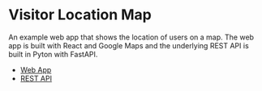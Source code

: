 # Visitor Location Map

An example web app that shows the location of users on a map. The web app is built with React and Google Maps and the underlying REST API is built in Pyton with FastAPI.

* [Web App](web-app)
* [REST API](api)
